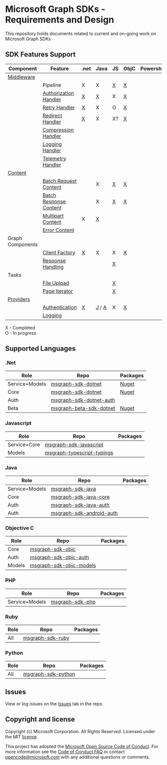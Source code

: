 # Microsoft Graph SDKs - Requirements and Design

This repository holds documents related to current and on-going work on Microsoft Graph SDKs

## SDK Features Support

| Component |Feature| .net | Java | JS | ObjC | Powershell | PHP | Ruby | Python | Go |  
|--|--|--|--|--|--|--|--|--|--|--|
|[Middleware](middleware/middleware.md)
| | Pipeline                |X|X|[X][js_middleware]|[X][objc_middleware]|||
| | [Authorization Handler](middleware/AuthorizationHandler.md)   |[X][dotnet_authhandler] |[X][java_authhandler]|X|[X][objc_authhandler] | | |
| | [Retry Handler](middleware/RetryHandler.md)              |[X][dotnet_retryhandler]|X|O|[X][objc_redirecthandler]| | |
| | [Redirect Handler](middleware/RedirectHandler.md)        |[X][dotnet_redirecthandler]|X|X?|[X][objc_retryhandler] | | |
| | [Compression Handler](middleware/CompressionHandler.md) | | | | | | |
| | [Logging Handler](middleware/LogggingHandler.md) | | | | | | |
| | [Telemetry Handler](middleware/TelemetryHandler.md) | | | | | | |
| [Content](content/ContentArchitecturalConstraints.md)
|| [Batch Request Content](content/BatchRequestContent.md)     | |X|[X][javascript_batchrequestcontent]|[X][objc_batchrequestcontent] | | |
|| [Batch Response Content](content/BatchResponseContent.md)   | |X|[X][javascript_batchresponsecontent] |[X][objc_batchresponsecontent] | | |
|| [Multipart Content](content/MultipartContent.md)            |X|[X][java_multipartcontent]| | | | |
|| [Error Content](content/ErrorContent.md)            | | | | | | |
| Graph Components
|| [Client Factory](GraphClientFactory.md)           |[X][dotnet_clientfactory]|X|X|[X][objc_graphclientfactory]| | |
|| [Response Handling](responseHandler.md) | | |[X][javascript_responsehandler]||||
| Tasks
|| [File Upload](FileUploadTask.md)                | | |[X][javascript_fileuploadtask] | | | |
|| [Page Iterator](tasks/PageIteratorTask.md)            | | |[X][javascript_pageiteratortask] | | | |
| [Providers](providers.md)
|| [Authentication](providers/AuthenticationProvider.md)              |[X][dotnet_authprovider]|[J](java_authprovider) / [A](android_authprovider) |X|[X][objc_authprovider] | | |
|| [Logging](provider/LoggingProvider.md)                     | | | | | | |

X - Completed  
O - In progress

## Supported Languages

### .Net

|Role| Repo | Packages |
|--|--|--|
|Service+Models|[msgraph-sdk-dotnet](https://github.com/microsoftgraph/msgraph-sdk-dotnet)|[Nuget](https://www.nuget.org/packages/Microsoft.Graph/)|
|Core|[msgraph-sdk-dotnet](https://github.com/microsoftgraph/msgraph-sdk-dotnet)|[Nuget](https://www.nuget.org/packages/Microsoft.Graph.Core/)|
|Auth|[msgraph-sdk-dotnet-auth](https://github.com/microsoftgraph/msgraph-sdk-dotnet-auth)|
|Beta|[msgraph-beta-sdk-dotnet](https://github.com/microsoftgraph/msgraph-beta-sdk-dotnet)|[Nuget](https://www.nuget.org/packages/Microsoft.Graph.Beta/)|

### Javascript

|Role| Repo | Packages |
|--|--|--|
|Service+Core|[msgraph-sdk-javascript](https://github.com/microsoftgraph/msgraph-sdk-javascript)||
|Models|[msgraph-typescript-typings](https://github.com/microsoftgraph/msgraph-typescript-typings)|

### Java

|Role| Repo | Packages |
|--|--|--|
|Service+Models|[msgraph-sdk-java](https://github.com/microsoftgraph/msgraph-sdk-java)||
|Core|[msgraph-sdk-java-core](https://github.com/microsoftgraph/msgraph-sdk-java-core)||
|Auth|[msgraph-sdk-java-auth](https://github.com/microsoftgraph/msgraph-sdk-java-auth)||
|Auth|[msgraph-sdk-android-auth](https://github.com/microsoftgraph/msgraph-sdk-android-auth)||

### Objective C

|Role| Repo | Packages |
|--|--|--|
|Core|[msgraph-sdk-objc](https://github.com/microsoftgraph/msgraph-sdk-objc)||
|Auth|[msgraph-sdk-objc-auth](https://github.com/microsoftgraph/msgraph-sdk-objc-auth)|
|Models|[msgraph-sdk-objc-models](https://github.com/microsoftgraph/msgraph-sdk-objc-models)|

### PHP

|Role| Repo | Packages |
|--|--|--|
|Service+Models|[msgraph-sdk-php](https://github.com/microsoftgraph/msgraph-sdk-php)|

### Ruby

|Role| Repo | Packages |
|--|--|--|
|All|[msgraph-sdk-ruby](https://github.com/microsoftgraph/msgraph-sdk-ruby)|

### Python

|Role| Repo | Packages |
|--|--|--|
|All|[msgraph-sdk-python](https://github.com/microsoftgraph/msgraph-sdk-python)|

## Issues

View or log issues on the [Issues](https://github.com/microsoftgraph/msgraph-sdk-design/issues) tab in the repo.

## Copyright and license

Copyright (c) Microsoft Corporation. All Rights Reserved. Licensed under the MIT [license](LICENSE).

This project has adopted the [Microsoft Open Source Code of Conduct](https://opensource.microsoft.com/codeofconduct/). For more information see the [Code of Conduct FAQ](https://opensource.microsoft.com/codeofconduct/faq/) or contact [opencode@microsoft.com](mailto:opencode@microsoft.com) with any additional questions or comments.

[java_authhandler]: https://github.com/microsoftgraph/msgraph-sdk-java-core/blob/dev/src/main/java/com/microsoft/graph/httpcore/AuthenticationHandler.java
[js_middleware]: https://github.com/microsoftgraph/msgraph-sdk-javascript/blob/dev/src/IMiddleware.ts#L15
[objc_middleware]: https://github.com/microsoftgraph/msgraph-sdk-objc/blob/master/MSGraphCoreSDK/MSGraphCoreSDK/Middleware/Protocols/MSGraphMiddleware.h
[objc_authprovider]:https://github.com/microsoftgraph/msgraph-sdk-objc-auth
[objc_authhandler]: https://github.com/microsoftgraph/msgraph-sdk-objc/blob/master/MSGraphCoreSDK/MSGraphCoreSDK/Middleware/Implementations/Authentication/MSAuthenticationHandler.h
[objc_retryhandler]: https://github.com/microsoftgraph/msgraph-sdk-objc/tree/master/MSGraphCoreSDK/MSGraphCoreSDK/Middleware/Implementations/RetryHandler
[objc_redirecthandler]: https://github.com/microsoftgraph/msgraph-sdk-objc/tree/master/MSGraphCoreSDK/MSGraphCoreSDK/Middleware/Implementations/RedirectHandler
[objc_batchrequestcontent]: https://github.com/microsoftgraph/msgraph-sdk-objc/blob/master/MSGraphCoreSDK/MSGraphCoreSDK/GraphContent/BatchContent/MSBatchRequestContent.h
[objc_batchresponsecontent]: https://github.com/microsoftgraph/msgraph-sdk-objc/blob/master/MSGraphCoreSDK/MSGraphCoreSDK/GraphContent/BatchContent/MSBatchResponseContent.h
[objc_graphclientfactory]: https://github.com/microsoftgraph/msgraph-sdk-objc/blob/master/MSGraphCoreSDK/MSGraphCoreSDK/HTTPClient/MSClientFactory.h
[dotnet_authprovider]: https://github.com/microsoftgraph/msgraph-sdk-dotnet-auth
[dotnet_retryhandler]: https://github.com/microsoftgraph/msgraph-sdk-dotnet/blob/dev/src/Microsoft.Graph.Core/Requests/RetryHandler.cs
[dotnet_redirecthandler]: https://github.com/microsoftgraph/msgraph-sdk-dotnet/blob/dev/src/Microsoft.Graph.Core/Requests/RedirectHandler.cs
[dotnet_authhandler]: https://github.com/microsoftgraph/msgraph-sdk-dotnet/blob/dev/src/Microsoft.Graph.Core/Requests/AuthenticationHandler.cs
[javascript_graphrequest]: https://github.com/microsoftgraph/msgraph-sdk-javascript/blob/dev/src/GraphRequest.ts
[javascript_responsehandler]: https://github.com/microsoftgraph/msgraph-sdk-javascript/blob/dev/src/ResponseHandler.ts
[javascript_batchrequestcontent]: https://github.com/microsoftgraph/msgraph-sdk-javascript/blob/dev/src/content/BatchRequestContent.ts
[javascript_batchresponsecontent]: https://github.com/microsoftgraph/msgraph-sdk-javascript/blob/dev/src/content/BatchResponseContent.ts
[javascript_fileuploadtask]: https://github.com/microsoftgraph/msgraph-sdk-javascript/blob/dev/src/tasks/LargeFileUploadTask.ts
[javascript_pageiteratortask]: https://github.com/microsoftgraph/msgraph-sdk-javascript/blob/dev/src/tasks/PageIterator.ts
[dotnet_clientfactory]: https://github.com/microsoftgraph/msgraph-sdk-dotnet/blob/dev/src/Microsoft.Graph.Core/Requests/GraphClientFactory.cs
[java_multipartcontent]: https://github.com/microsoftgraph/msgraph-sdk-java/blob/dev/src/main/java/com/microsoft/graph/models/extensions/Multipart.java
